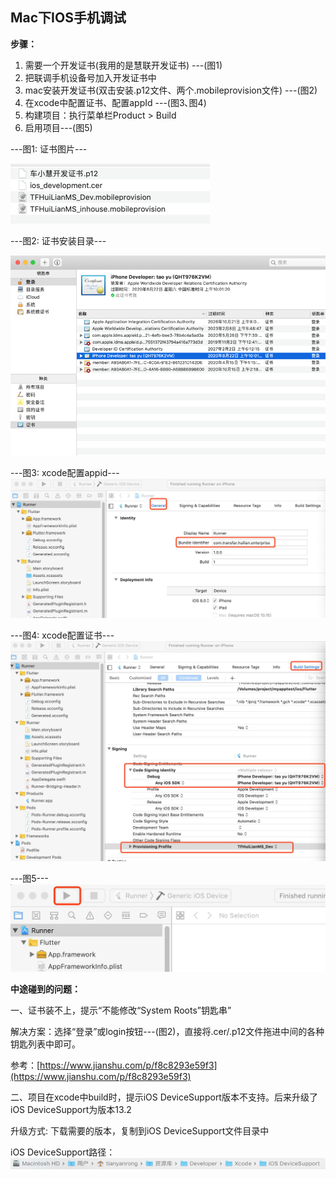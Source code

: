## Mac下IOS手机调试

**步骤：**

1. 需要一个开发证书\(我用的是慧联开发证书\) ---\(图1\)
2. 把联调手机设备号加入开发证书中
3. mac安装开发证书\(双击安装.p12文件、两个.mobileprovision文件\) ---\(图2\)
4. 在xcode中配置证书、配置appId ---\(图3､图4\)
5. 构建项目：执行菜单栏Product &gt; Build
6. 启用项目---\(图5\)

---图1: 证书图片---

![](/assets/dsfdsfg.png)

---图2: 证书安装目录---

![](/assets/dsfdsggdh.png)

---图3: xcode配置appid---![](/assets/dsdfsgg.png)

---图4: xcode配置证书---![](/assets/dsgg.png)

---图5---![](/assets/dsdfsgdh.png)

**中途碰到的问题：**

一、证书装不上，提示“不能修改“System Roots”钥匙串”

解决方案：选择“登录”或login按钮---\(图2\)，直接将.cer/.p12文件拖进中间的各种钥匙列表中即可。

参考：[https://www.jianshu.com/p/f8c8293e59f3](https://www.jianshu.com/p/f8c8293e59f3)

二、项目在xcode中build时，提示iOS DeviceSupport版本不支持。后来升级了iOS DeviceSupport为版本13.2

升级方式: 下载需要的版本，复制到iOS DeviceSupport文件目录中

iOS DeviceSupport路径：![](/assets/dsfdsdfsf.png)

